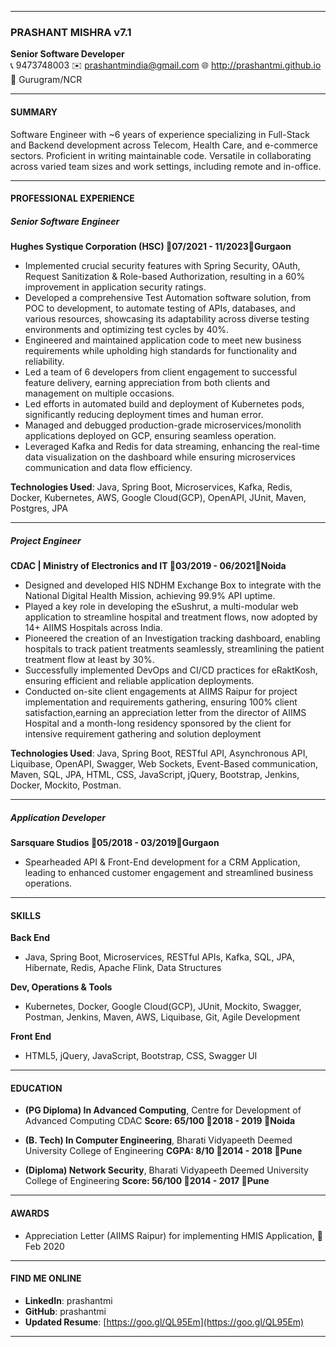 
---

### PRASHANT MISHRA v7.1

**Senior Software Developer**  
📞 9473748003  ✉️ prashantmindia@gmail.com  🌐 http://prashantmi.github.io  📍 Gurugram/NCR

---

#### SUMMARY

Software Engineer with ~6 years of experience specializing in Full-Stack and Backend development across Telecom, Health Care, and e-commerce sectors. Proficient in writing maintainable code. Versatile in collaborating across varied team sizes and work settings, including remote and in-office.

---

#### PROFESSIONAL EXPERIENCE

##### Senior Software Engineer 
**Hughes Systique Corporation (HSC) 📅07/2021 - 11/2023📍Gurgaon**

- Implemented crucial security features with Spring Security, OAuth, Request Sanitization & Role-based Authorization, resulting in a 60% improvement in application security ratings.
- Developed a comprehensive Test Automation software solution, from POC to development, to automate testing of APIs, databases, and various resources, showcasing its adaptability across diverse testing environments and optimizing test cycles by 40%.
- Engineered and maintained application code to meet new business requirements while upholding high standards for functionality and reliability.
- Led a team of 6 developers from client engagement to successful feature delivery, earning appreciation from both clients and management on multiple occasions.
- Led efforts in automated build and deployment of Kubernetes pods, significantly reducing deployment times and human error.
- Managed and debugged production-grade microservices/monolith applications deployed on GCP, ensuring seamless operation.
- Leveraged Kafka and Redis for data streaming, enhancing the real-time data visualization on the dashboard while ensuring microservices communication and data flow efficiency.

**Technologies Used**: Java, Spring Boot, Microservices, Kafka, Redis, Docker, Kubernetes, AWS, Google Cloud(GCP), OpenAPI, JUnit, Maven, Postgres, JPA

---

##### Project Engineer  
**CDAC | Ministry of Electronics and IT 📅03/2019 - 06/2021📍Noida**

- Designed and developed HIS NDHM Exchange Box to integrate with the National Digital Health Mission, achieving 99.9% API uptime.
- Played a key role in developing the eSushrut, a multi-modular web application to streamline hospital and treatment flows, now adopted by 14+ AIIMS Hospitals across India.
- Pioneered the creation of an Investigation tracking dashboard, enabling hospitals to track patient treatments seamlessly, streamlining the patient treatment flow at least by 30%.
- Successfully implemented DevOps and CI/CD practices for eRaktKosh, ensuring efficient and reliable application deployments.
- Conducted on-site client engagements at AIIMS Raipur for project implementation and requirements gathering, ensuring 100% client satisfaction,earning an appreciation letter from the director of AIIMS Hospital and a month-long residency sponsored by the client for intensive requirement gathering and solution deployment

**Technologies Used**: Java, Spring Boot, RESTful API, Asynchronous API, Liquibase, OpenAPI, Swagger, Web Sockets, Event-Based communication, Maven, SQL, JPA, HTML, CSS, JavaScript, jQuery, Bootstrap, Jenkins, Docker, Mockito, Postman.

---

##### Application Developer  
**Sarsquare Studios 📅05/2018 - 03/2019📍Gurgaon**

- Spearheaded API & Front-End development for a CRM Application, leading to enhanced customer engagement and streamlined business operations.

---

#### SKILLS

**Back End**
- Java, Spring Boot, Microservices, RESTful APIs, Kafka, SQL, JPA, Hibernate, Redis, Apache Flink, Data Structures

**Dev, Operations & Tools**
- Kubernetes, Docker, Google Cloud(GCP), JUnit, Mockito, Swagger, Postman, Jenkins, Maven, AWS, Liquibase, Git, Agile Development

**Front End**
- HTML5, jQuery, JavaScript, Bootstrap, CSS, Swagger UI

---

#### EDUCATION

- **(PG Diploma) In Advanced Computing**, Centre for Development of Advanced Computing CDAC 
**Score: 65/100 📅2018 - 2019 📍Noida** 

- **(B. Tech) In Computer Engineering**, Bharati Vidyapeeth Deemed University College of Engineering 
**CGPA: 8/10 📅2014 - 2018 📍Pune**

- **(Diploma) Network Security**, Bharati Vidyapeeth Deemed University College of Engineering 
**Score: 56/100 📅2014 - 2017 📍Pune**

---

#### AWARDS

- Appreciation Letter (AIIMS Raipur) for implementing HMIS Application, 📅 Feb 2020

---

#### FIND ME ONLINE

- **LinkedIn**: prashantmi
- **GitHub**: prashantmi  
- **Updated Resume**: [https://goo.gl/QL95Em](https://goo.gl/QL95Em)

---
